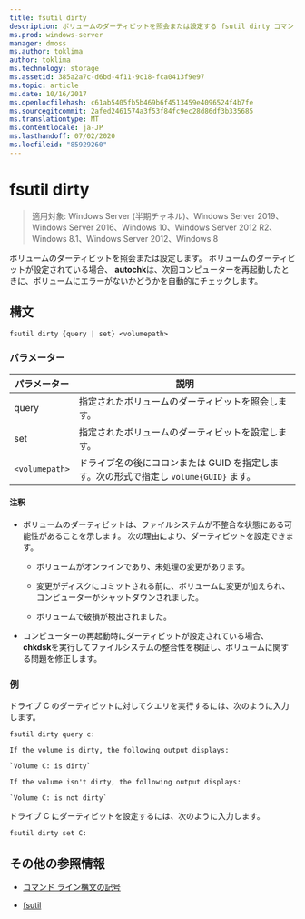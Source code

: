 ```yaml
---
title: fsutil dirty
description: ボリュームのダーティビットを照会または設定する fsutil dirty コマンドの参照記事。
ms.prod: windows-server
manager: dmoss
ms.author: toklima
author: toklima
ms.technology: storage
ms.assetid: 385a2a7c-d6bd-4f11-9c18-fca0413f9e97
ms.topic: article
ms.date: 10/16/2017
ms.openlocfilehash: c61ab5405fb5b469b6f4513459e4096524f4b7fe
ms.sourcegitcommit: 2afed2461574a3f53f84fc9ec28d86df3b335685
ms.translationtype: MT
ms.contentlocale: ja-JP
ms.lasthandoff: 07/02/2020
ms.locfileid: "85929260"
---
```

# <a name="fsutil-dirty"></a>fsutil dirty

> 適用対象: Windows Server (半期チャネル)、Windows Server 2019、Windows Server 2016、Windows 10、Windows Server 2012 R2、Windows 8.1、Windows Server 2012、Windows 8

ボリュームのダーティビットを照会または設定します。 ボリュームのダーティビットが設定されている場合、 **autochk**は、次回コンピューターを再起動したときに、ボリュームにエラーがないかどうかを自動的にチェックします。

## <a name="syntax"></a>構文

```
fsutil dirty {query | set} <volumepath>
```

### <a name="parameters"></a>パラメーター

| パラメーター | 説明 |
| --------- | ----------- |
| query | 指定されたボリュームのダーティビットを照会します。 |
| set | 指定されたボリュームのダーティビットを設定します。 |
| `<volumepath>` | ドライブ名の後にコロンまたは GUID を指定します。次の形式で指定し `volume{GUID}` ます。 |

#### <a name="remarks"></a>注釈

- ボリュームのダーティビットは、ファイルシステムが不整合な状態にある可能性があることを示します。 次の理由により、ダーティビットを設定できます。

    - ボリュームがオンラインであり、未処理の変更があります。

    - 変更がディスクにコミットされる前に、ボリュームに変更が加えられ、コンピューターがシャットダウンされました。

    - ボリュームで破損が検出されました。

- コンピューターの再起動時にダーティビットが設定されている場合、 **chkdsk**を実行してファイルシステムの整合性を検証し、ボリュームに関する問題を修正します。

### <a name="examples"></a>例

ドライブ C のダーティビットに対してクエリを実行するには、次のように入力します。

```
fsutil dirty query c:
```

    If the volume is dirty, the following output displays:

    `Volume C: is dirty`

    If the volume isn't dirty, the following output displays:

    `Volume C: is not dirty`

ドライブ C にダーティビットを設定するには、次のように入力します。

```
fsutil dirty set C:
```

## <a name="additional-references"></a>その他の参照情報

- [コマンド ライン構文の記号](command-line-syntax-key.md)

- [fsutil](fsutil.md)
